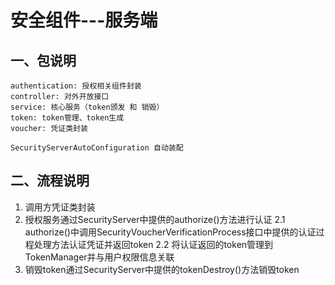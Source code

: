 # 安全组件---服务端

## 一、包说明
```
authentication: 授权相关组件封装
controller: 对外开放接口
service: 核心服务（token颁发 和 销毁）
token: token管理、token生成
voucher: 凭证类封装

SecurityServerAutoConfiguration 自动装配
```

## 二、流程说明

1. 调用方凭证类封装
2. 授权服务通过SecurityServer中提供的authorize()方法进行认证
    2.1 authorize()中调用SecurityVoucherVerificationProcess接口中提供的认证过程处理方法认证凭证并返回token
    2.2 将认证返回的token管理到TokenManager并与用户权限信息关联
3. 销毁token通过SecurityServer中提供的tokenDestroy()方法销毁token
    
